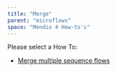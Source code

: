 ```yaml
---
title: "Merge"
parent: "microflows"
space: "Mendix 4 How-to's"
---
```

Please select a How To:

*   [Merge multiple sequence flows](merge-multiple-sequence-flows)
